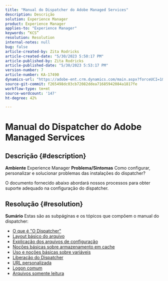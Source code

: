 ```yaml
---
title: "Manual do Dispatcher do Adobe Managed Services"
description: Descrição
solution: Experience Manager
product: Experience Manager
applies-to: "Experience Manager"
keywords: “KCS”
resolution: Resolution
internal-notes: null
bug: false
article-created-by: Zita Rodricks
article-created-date: "5/30/2023 5:50:17 PM"
article-published-by: Zita Rodricks
article-published-date: "5/30/2023 5:53:17 PM"
version-number: 7
article-number: KA-17490
dynamics-url: "https://adobe-ent.crm.dynamics.com/main.aspx?forceUCI=1&pagetype=entityrecord&etn=knowledgearticle&id=fe70e26b-12ff-ed11-8f6e-6045bd006239"
source-git-commit: f265498dc03cb72082ddea71685942084a1817fe
workflow-type: tm+mt
source-wordcount: '147'
ht-degree: 42%

---
```


# Manual do Dispatcher do Adobe Managed Services

## Descrição {#description}

<b>Ambiente</b>
Experience Manager
<b>Problema/Sintomas</b>
Como configurar, personalizar e solucionar problemas das instalações do dispatcher?

O documento fornecido abaixo abordará nossos processos para obter suporte adequado na configuração do dispatcher.


## Resolução {#resolution}

<b>Sumário</b>
Estas são as subpáginas e os tópicos que compõem o manual do dispatcher:

- [O que é &quot;O Dispatcher&quot;](https://experienceleague.adobe.com/docs/experience-cloud-kcs/kbarticles/KA-17911.html?lang=pt-BR)
- [Layout básico do arquivo](https://experienceleague.adobe.com/docs/experience-cloud-kcs/kbarticles/KA-17502.html?lang=pt-BR)
- [Explicação dos arquivos de configuração](https://experienceleague.adobe.com/docs/experience-cloud-kcs/kbarticles/KA-17477.html?lang=pt-BR)
- [Noções básicas sobre armazenamento em cache](https://experienceleague.adobe.com/docs/experience-cloud-kcs/kbarticles/KA-17912.html?lang=pt-BR)
- [Uso e noções básicas sobre variáveis](https://experienceleague.adobe.com/docs/experience-cloud-kcs/kbarticles/KA-17487.html?lang=pt-BR)
- [Liberação do Dispatcher](https://experienceleague.adobe.com/docs/experience-cloud-kcs/kbarticles/KA-17493.html?lang=pt-BR)
- [URL personalizada](https://experienceleague.adobe.com/docs/experience-cloud-kcs/kbarticles/KA-17463.html?lang=pt-BR)
- [Logon comum](https://experienceleague.adobe.com/docs/experience-cloud-kcs/kbarticles/KA-17914.html%3Flang%3Den)
- [Arquivos somente leitura](https://experienceleague.adobe.com/docs/experience-cloud-kcs/kbarticles/KA-17483.html?lang=pt-BR)

